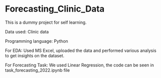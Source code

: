 # Forecasting_Clinic_Data
This is a dummy project for self learning.  

Data used: Clinic data  

Programming language: Python  

For EDA: Used MS Excel, uploaded the data and performed various analysis to get insights on the dataset.  

For Forecasting Task: We used Linear Regression, the code can be seen in task_forecasting_2022.ipynb file

